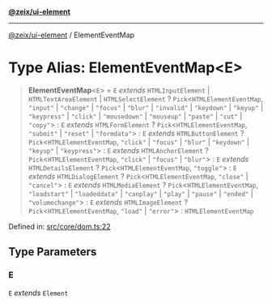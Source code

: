 [**@zeix/ui-element**](../README.md)

***

[@zeix/ui-element](../globals.md) / ElementEventMap

# Type Alias: ElementEventMap\<E\>

> **ElementEventMap**\<`E`\> = `E` *extends* `HTMLInputElement` \| `HTMLTextAreaElement` \| `HTMLSelectElement` ? `Pick`\<`HTMLElementEventMap`, `"input"` \| `"change"` \| `"focus"` \| `"blur"` \| `"invalid"` \| `"keydown"` \| `"keyup"` \| `"keypress"` \| `"click"` \| `"mousedown"` \| `"mouseup"` \| `"paste"` \| `"cut"` \| `"copy"`\> : `E` *extends* `HTMLFormElement` ? `Pick`\<`HTMLElementEventMap`, `"submit"` \| `"reset"` \| `"formdata"`\> : `E` *extends* `HTMLButtonElement` ? `Pick`\<`HTMLElementEventMap`, `"click"` \| `"focus"` \| `"blur"` \| `"keydown"` \| `"keyup"` \| `"keypress"`\> : `E` *extends* `HTMLAnchorElement` ? `Pick`\<`HTMLElementEventMap`, `"click"` \| `"focus"` \| `"blur"`\> : `E` *extends* `HTMLDetailsElement` ? `Pick`\<`HTMLElementEventMap`, `"toggle"`\> : `E` *extends* `HTMLDialogElement` ? `Pick`\<`HTMLElementEventMap`, `"close"` \| `"cancel"`\> : `E` *extends* `HTMLMediaElement` ? `Pick`\<`HTMLElementEventMap`, `"loadstart"` \| `"loadeddata"` \| `"canplay"` \| `"play"` \| `"pause"` \| `"ended"` \| `"volumechange"`\> : `E` *extends* `HTMLImageElement` ? `Pick`\<`HTMLElementEventMap`, `"load"` \| `"error"`\> : `HTMLElementEventMap`

Defined in: [src/core/dom.ts:22](https://github.com/zeixcom/ui-element/blob/fbfc14f2b364007b204dfef842cb4c272bdfad41/src/core/dom.ts#L22)

## Type Parameters

### E

`E` *extends* `Element`

